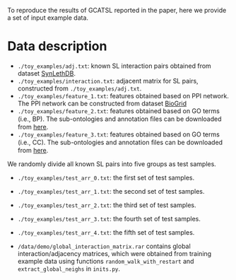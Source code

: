 To reproduce the results of GCATSL reported in the paper, here we provide a set of input example data. 

# Data description
* `./toy_examples/adj.txt`: known SL interaction pairs obtained from dataset [SynLethDB](http://synlethdb.sist.shanghaitech.edu.cn/downloadPage.php).
* `./toy_examples/interaction.txt`: adjacent matrix for SL pairs, constructed from `./toy_examples/adj.txt`.
* `./toy_examples/feature_1.txt`: features obtained based on PPI network. The PPI network can be constructed from dataset [BioGrid](https://thebiogrid.org/)
* `./toy_examples/feature_2.txt`: features obtained based on GO terms (i.e., BP). The sub-ontologies and annotation ﬁles can be downloaded from [here](http://geneontology.org/).
* `./toy_examples/feature_3.txt`: features obtained based on GO terms (i.e., CC). The sub-ontologies and annotation ﬁles can be downloaded from [here](http://geneontology.org/).

We randomly divide all known SL pairs into five groups as test samples. 
* `./toy_examples/test_arr_0.txt`: the first set of test samples.
* `./toy_examples/test_arr_1.txt`: the second set of test samples.
* `./toy_examples/test_arr_2.txt`: the third set of test samples.
* `./toy_examples/test_arr_3.txt`: the fourth set of test samples.
* `./toy_examples/test_arr_4.txt`: the fifth set of test samples.


* `/data/demo/global_interaction_matrix.rar` contains global interaction/adjacency matrices, which were obtained from training example data using functions `random_walk_with_restart` and `extract_global_neighs` in `inits.py`.
